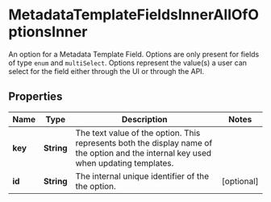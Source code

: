 

# MetadataTemplateFieldsInnerAllOfOptionsInner

An option for a Metadata Template Field.  Options are only present for fields of type `enum` and `multiSelect`. Options represent the value(s) a user can select for the field either through the UI or through the API.

## Properties

| Name | Type | Description | Notes |
|------------ | ------------- | ------------- | -------------|
|**key** | **String** | The text value of the option. This represents both the display name of the option and the internal key used when updating templates. |  |
|**id** | **String** | The internal unique identifier of the the option. |  [optional] |



